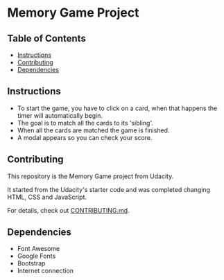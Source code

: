 # Memory Game Project

## Table of Contents

* [Instructions](#instructions)
* [Contributing](#contributing)
* [Dependencies](#dependencies)

## Instructions

 - To start the game, you have to click on a card, when that happens the timer will automatically begin.
 - The goal is to match all the cards to its 'sibling'.
 - When all the cards are matched the game is finished.
 - A modal appears so you can check your score.

## Contributing

This repository is the Memory Game project from Udacity.

It started from the Udacity's starter code and was completed changing HTML, CSS and JavaScript.

For details, check out [CONTRIBUTING.md](CONTRIBUTING.md).

## Dependencies
 - Font Awesome
 - Google Fonts
 - Bootstrap
 - Internet connection